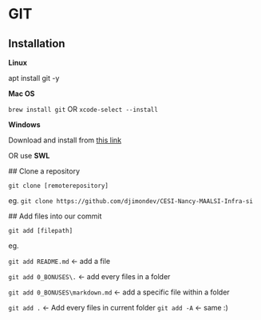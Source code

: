 # GIT

## Installation

**Linux**

apt install git -y

**Mac OS**

`brew install git`
OR
`xcode-select --install`

**Windows**

Download and install from [this link](https://gitforwindows.org/)

OR use **SWL**

## Clone a repository

`git clone [remoterepository]`

eg. `git clone https://github.com/djimondev/CESI-Nancy-MAALSI-Infra-si`

## Add files into our commit

`git add [filepath]`

eg.

`git add README.md` <- add a file

`git add 0_BONUSES\.` <- add every files in a folder

`git add 0_BONUSES\markdown.md` <- add a specific file within a folder

`git add .` <- Add every files in current folder
`git add -A` <- same :)
